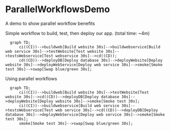 # ParallelWorkflowsDemo
A demo to show parallel workflow benefits

Simple workflow to build, test, then deploy our app. (total time: ~4m)
```mermaid
  graph TD;
      ci((CI))-->buildweb[Build website 30s]-->buildwebservice[Build web service 30s]-->testWebsite[Test website 30s]-->testsWebservice[Test webservice 30s]-->cd((CD));
      cd((CD))-->deployDB[Deploy database 30s]-->deployWebsite[Deploy website 30s]-->deployWebService[Deploy web service 30s]-->smoke[Smoke test 30s]-->swap[Swap blue/green 30s];
```

Using parallel workflows
```mermaid
  graph TD;
      ci((CI))-->buildweb[Build website 30s]-->testWebsite[Test website 30s]-->cd((CD))-->deployDB[Deploy database 30s]-->deployWebsite[Deploy website 30s]-->smoke[Smoke test 30s];
      ci((CI))-->buildwebservice[Build web service 30s]-->testsWebservice[Test web service 30s]-->cd((CD))-->deployDB[Deploy database 30s]-->deployWebService[Deploy web service 30s]-->smoke[Smoke test 30s];
      smoke[Smoke test 30s]-->swap[Swap blue/green 30s];
```
